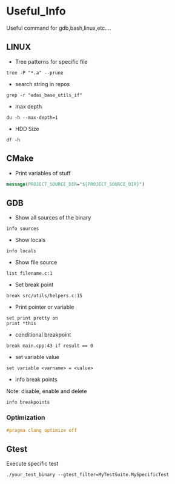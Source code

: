 # Useful_Info
Useful command for gdb,bash,linux,etc....

## LINUX

* Tree patterns for specific file

```console
tree -P "*.a" --prune
```

* search string in repos

```console
grep -r "adas_base_utils_if"
```

* max depth

```console
du -h --max-depth=1
```

* HDD Size

```console
df -h
```

## CMake

* Print variables of stuff

```cmake
message(PROJECT_SOURCE_DIR="${PROJECT_SOURCE_DIR}")
```

## GDB

* Show all sources of the binary

```console
info sources
```

* Show locals

```console
info locals
```

* Show file source

```console
list filename.c:1
```

* Set break point

```console
break src/utils/helpers.c:15
```

* Print pointer or variable

```console
set print pretty on
print *this
```

* conditional breakpoint 

```console
break main.cpp:43 if result == 0
```

* set variable value

```console
set variable <varname> = <value>

```

* info break points

Note: disable, enable and delete

```console
info breakpoints
```

### Optimization

```cpp
#pragma clang optimize off
```

## Gtest

Execute specific test

```console
./your_test_binary --gtest_filter=MyTestSuite.MySpecificTest
```
